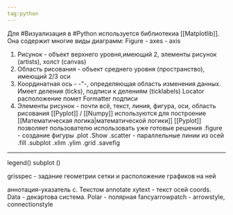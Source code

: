 ```yaml
---
tag:python
---
```

Для #Визуализация в #Python используется библиотекиа [[Matplotlib]].
Она содержит многие виды диаграмм:
Figure - axes - axis
1. Рисунок - объект верхнего уровня,имеющий 2, элементы рисунок (artists), холст (canvas)
2. Область рисования - объект среднего уровня (пространство), имеющий 2/3 оси
3. Координатная ось - -"-, определяющая область изменения данных. Имеет деления (ticks), подписи к делениям (ticklabels)
Locator расположение помет
Formatter подписи
4. Элементы рисунок - почти всё, текст, линия, фигура, оси, область рисования
[[Pyplot]] / [[Numpy]] используются для построение [[Математическая логика|математической логики]]
[[Pyplot]] позволяет пользователю использовать уже готовые решения
.figure - создание фигуры 
.plot
.Show
.scatter - параллельные линии из осей
.fill
.subplot
.xlim
.ylim
.grid
.savefig
*****
legend()
subplot () 

grisspec - задание геометрии сетки и расположение графиков на ней

аннотация-указатель с. Текстом
annotate
xytext - текст осей
coords. Data - декартова система. Polar - полярная
fancyarrowpatch - arrowstyle, connectionstyle